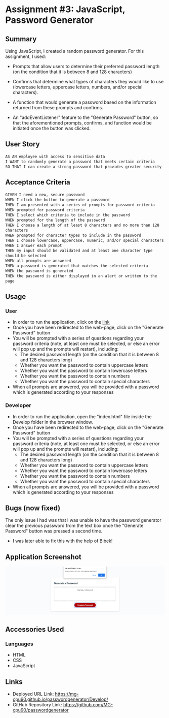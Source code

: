 # Assignment #3: JavaScript, Password Generator

## Summary

Using JavaScript, I created a random password generator. For this assignment, I used: 

* Prompts that allow users to determine their preferred password length (on the condition that it is between 8 and 128 characters)

* Confirms that determine what types of characters they would like to use (lowercase letters, uppercase letters, numbers, and/or special characters).

* A function that would generate a password based on the information returned from these prompts and confirms.

* An "addEventListener" feature to the "Generate Password" button, so that the aforementioned prompts, confirms, and function would be initiated once the button was clicked.

## User Story

```
AS AN employee with access to sensitive data
I WANT to randomly generate a password that meets certain criteria
SO THAT I can create a strong password that provides greater security
```

## Acceptance Criteria

```
GIVEN I need a new, secure password
WHEN I click the button to generate a password
THEN I am presented with a series of prompts for password criteria
WHEN prompted for password criteria
THEN I select which criteria to include in the password
WHEN prompted for the length of the password
THEN I choose a length of at least 8 characters and no more than 128 characters
WHEN prompted for character types to include in the password
THEN I choose lowercase, uppercase, numeric, and/or special characters
WHEN I answer each prompt
THEN my input should be validated and at least one character type should be selected
WHEN all prompts are answered
THEN a password is generated that matches the selected criteria
WHEN the password is generated
THEN the password is either displayed in an alert or written to the page
```

## Usage
### User
* In order to run the application, click on the [link](https://mg-cpu90.github.io/passwordgenerator/Develop/)
* Once you have been redirected to the web-page, click on the "Generate Password" button
* You will be prompted with a series of questions regarding your password criteria (note, at least one must be selected, or else an error will pop up and the prompts will restart), including:
    * The desired password length (on the condition that it is between 8 and 128 characters long)
    * Whether you want the password to contain uppercase letters
    * Whether you want the password to contain lowercase letters
    * Whether you want the password to contain numbers
    * Whether you want the password to contain special characters
* When all prompts are answered, you will be provided with a password which is generated according to your responses

### Developer
* In order to run the application, open the "index.html" file inside the Develop folder in the browser window.
* Once you have been redirected to the web-page, click on the "Generate Password" button
* You will be prompted with a series of questions regarding your password criteria (note, at least one must be selected, or else an error will pop up and the prompts will restart), including:
    * The desired password length (on the condition that it is between 8 and 128 characters long)
    * Whether you want the password to contain uppercase letters
    * Whether you want the password to contain lowercase letters
    * Whether you want the password to contain numbers
    * Whether you want the password to contain special characters
* When all prompts are answered, you will be provided with a password which is generated according to your responses

## Bugs (now fixed)

The only issue I had was that I was unable to have the password generator clear the previous password from the text box once the "Generate Password" button was pressed a second time. 

* I was later able to fix this with the help of Bibek!

## Application Screenshot

![alt text](./Assets/password_generator.png "Password Generator Screen Shot")

## Accessories Used
### Languages
* HTML
* CSS
* JavaScript

## Links

* Deployed URL Link: https://mg-cpu90.github.io/passwordgenerator/Develop/
* GitHub Repository Link: https://github.com/MG-cpu90/passwordgenerator
